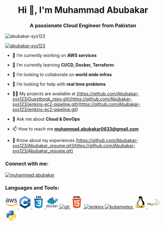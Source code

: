 <h1 align="center">Hi 👋, I'm Muhammad Abubakar</h1>
<h3 align="center">A passionate Cloud Engineer from Pakistan</h3>

<p align="left"> <img src="https://komarev.com/ghpvc/?username=abubakar-sys123&label=Profile%20views&color=0e75b6&style=flat" alt="abubakar-sys123" /> </p>

<p align="left"> <a href="https://github.com/ryo-ma/github-profile-trophy"><img src="https://github-profile-trophy.vercel.app/?username=abubakar-sys123" alt="abubakar-sys123" /></a> </p>

- 🔭 I’m currently working on **AWS services**

- 🌱 I’m currently learning **CI/CD, Docker, Terraform**

- 👯 I’m looking to collaborate on **world wide infras**

- 🤝 I’m looking for help with **real time problems**

- 👨‍💻 My projects are available at [(https://github.com/Abubakar-sys123/Guestbook_repo.git)(https://github.com/Abubakar-sys123/jenkins-ec2-pipeline.git)](https://github.com/Abubakar-sys123/Guestbook_repo.git)(https://github.com/Abubakar-sys123/jenkins-ec2-pipeline.git)

- 💬 Ask me about **Cloud & DevOps**

- 📫 How to reach me **muhammad.abubakar0633@gmail.com**

- 📄 Know about my experiences [https://github.com/Abubakar-sys123/Abubakar_resume.git](https://github.com/Abubakar-sys123/Abubakar_resume.git)

<h3 align="left">Connect with me:</h3>
<p align="left">
<a href="https://linkedin.com/in/muhammad abubakar" target="blank"><img align="center" src="https://raw.githubusercontent.com/rahuldkjain/github-profile-readme-generator/master/src/images/icons/Social/linked-in-alt.svg" alt="muhammad abubakar" height="30" width="40" /></a>
</p>

<h3 align="left">Languages and Tools:</h3>
<p align="left"> <a href="https://aws.amazon.com" target="_blank" rel="noreferrer"> <img src="https://raw.githubusercontent.com/devicons/devicon/master/icons/amazonwebservices/amazonwebservices-original-wordmark.svg" alt="aws" width="40" height="40"/> </a> <a href="https://www.w3schools.com/cpp/" target="_blank" rel="noreferrer"> <img src="https://raw.githubusercontent.com/devicons/devicon/master/icons/cplusplus/cplusplus-original.svg" alt="cplusplus" width="40" height="40"/> </a> <a href="https://www.w3schools.com/css/" target="_blank" rel="noreferrer"> <img src="https://raw.githubusercontent.com/devicons/devicon/master/icons/css3/css3-original-wordmark.svg" alt="css3" width="40" height="40"/> </a> <a href="https://www.docker.com/" target="_blank" rel="noreferrer"> <img src="https://raw.githubusercontent.com/devicons/devicon/master/icons/docker/docker-original-wordmark.svg" alt="docker" width="40" height="40"/> </a> <a href="https://git-scm.com/" target="_blank" rel="noreferrer"> <img src="https://www.vectorlogo.zone/logos/git-scm/git-scm-icon.svg" alt="git" width="40" height="40"/> </a> <a href="https://www.w3.org/html/" target="_blank" rel="noreferrer"> <img src="https://raw.githubusercontent.com/devicons/devicon/master/icons/html5/html5-original-wordmark.svg" alt="html5" width="40" height="40"/> </a> <a href="https://www.jenkins.io" target="_blank" rel="noreferrer"> <img src="https://www.vectorlogo.zone/logos/jenkins/jenkins-icon.svg" alt="jenkins" width="40" height="40"/> </a> <a href="https://kubernetes.io" target="_blank" rel="noreferrer"> <img src="https://www.vectorlogo.zone/logos/kubernetes/kubernetes-icon.svg" alt="kubernetes" width="40" height="40"/> </a> <a href="https://www.linux.org/" target="_blank" rel="noreferrer"> <img src="https://raw.githubusercontent.com/devicons/devicon/master/icons/linux/linux-original.svg" alt="linux" width="40" height="40"/> </a> <a href="https://www.mysql.com/" target="_blank" rel="noreferrer"> <img src="https://raw.githubusercontent.com/devicons/devicon/master/icons/mysql/mysql-original-wordmark.svg" alt="mysql" width="40" height="40"/> </a> <a href="https://www.python.org" target="_blank" rel="noreferrer"> <img src="https://raw.githubusercontent.com/devicons/devicon/master/icons/python/python-original.svg" alt="python" width="40" height="40"/> </a> </p>
